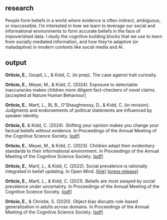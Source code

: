 ## research
People form beliefs in a world where evidence is often indirect, ambiguous, or inaccessible. I’m interested in how we learn to leverage our social and informational environments to form accurate beliefs in the face of impoverished data. I study the cognitive building blocks that we use to learn from socially mediated information, and how they’re adaptive (or maladaptive) in modern contexts like social media and AI.

## output

**Orticio, E.**, Goupil, L., & Kidd, C. (in prep). The case against trait curiosity.

**Orticio, E.**, Meyer, M., & Kidd, C. (2024). Exposure to detectable inaccuracies makes children more diligent fact-checkers of novel claims. [accepted at Nature Human Behaviour]

**Orticio, E.**, Martí, L., Bi, B., O'Shaughnessy, D., & Kidd, C. (in revision). Judgments and endorsements of political statements are influenced by speaker identity.

**Orticio, E.** & Kidd, C. (2024). Shifting your opinion makes you change your factual beliefs without evidence. In Proceedings of the Annual Meeting of the Cognitive Science Society. [[pdf](https://escholarship.org/content/qt8w72r89d/qt8w72r89d.pdf)]

**Orticio, E.**, Meyer, M., & Kidd, C. (2023). Children adapt their evidentiary standards to their informational environment. In Proceedings of the Annual Meeting of the Cognitive Science Society. [[pdf](https://orticio.com/assets/Orticio_Meyer_Kidd_2023_CogSci.pdf)]

**Orticio, E.**, Martí, L., & Kidd, C. (2022). Social prevalence is rationally integrated in belief updating. In Open Mind. [[link](https://direct.mit.edu/opmi/article/doi/10.1162/opmi_a_00056/111216/Social-Prevalence-Is-Rationally-Integrated-in)] [[press release](https://news.berkeley.edu/2022/05/25/like-it-or-not-were-prone-to-adopt-popular-beliefs-even-fake-ones/)]

**Orticio, E.**, Martí, L., & Kidd, C. (2021). Beliefs are most swayed by social prevalence under uncertainty. In Proceedings of the Annual Meeting of the Cognitive Science Society. [[pdf](https://escholarship.org/content/qt7sb1h1fp/qt7sb1h1fp.pdf)]

**Orticio, E.**, & Christie, S. (2020). Object bias disrupts rule-based generalization in adults across domains. In Proceedings of the Annual Meeting of the Cognitive Science Society. [[pdf](https://www.cognitivesciencesociety.org/cogsci20/papers/0148/0148.pdf)]

